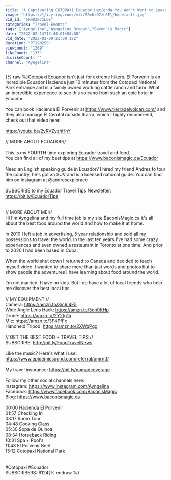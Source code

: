 ```yaml
---
title: "A Captivating COTOPAXI Ecuador Hacienda You Won't Want to Leave - El Porvenir 2022"
image: "https:\/\/i.ytimg.com\/vi\/SRmUzD7zL6E\/hqdefault.jpg"
vid_id: "SRmUzD7zL6E"
categories: "Travel-Events"
tags: ["Ayngelina","Ayngelina Brogan","Bacon is Magic"]
date: "2022-02-14T13:44:01+03:00"
vid_date: "2022-02-09T21:00:12Z"
duration: "PT17M25S"
viewcount: "1269"
likeCount: "135"
dislikeCount: ""
channel: "Ayngelina"
---
```

{% raw %}Cotopaxi Ecuador isn't just for extreme hikers. El Porvenir is an incredible Ecuador Hacienda just 10 minutes from the Cotopaxi National Park  entrance and is a family owned working cattle ranch and farm. What an incredible experience to see this volcano from such an epic hotel in Ecuador.<br /><br />You can book Hacienda El Porvenir at <a rel="nofollow" target="blank" href="https://www.tierradelvolcan.com/">https://www.tierradelvolcan.com/</a> and they also manage El Cerotal outside Ibarra, which I highly recommend, check out that video here:<br /><br /><a rel="nofollow" target="blank" href="https://youtu.be/2yRVZyzhHhY">https://youtu.be/2yRVZyzhHhY</a><br /><br />// MORE ABOUT ECUADOR//<br /><br />This is my FOURTH time exploring Ecuador travel and food. <br />You can find all of my best tips at <a rel="nofollow" target="blank" href="https://www.baconismagic.ca/Ecuador">https://www.baconismagic.ca/Ecuador</a><br /><br />Need an English speaking guide in Ecuador? I hired my friend Andres to tour the country, he's got an SUV and is a licensed national guide. You can find him on Instagram at @andresexploraec<br /><br />SUBSCRIBE to my Ecuador Travel Tips Newsletter: <br /><a rel="nofollow" target="blank" href="https://bit.ly/EcuadorTips">https://bit.ly/EcuadorTips</a><br /><br /><br />// MORE ABOUT ME!//<br />Hi I'm Ayngelina and my full time job is my site BaconisMagic.ca it's all about the best food around the world and how to make it at home.<br /><br />In 2010 I left a job in advertising, 5 year relationship and sold all my possessions to travel the world.  In the last ten years I've had some crazy experiences and even owned a restaurant in Toronto at one time. And prior to 2020 I had been based in Cuba.<br /><br />When the world shut down I returned to Canada and decided to teach myself video. I wanted to share more than just words and photos but to show people the adventures I have learning about food around the world.<br /><br />I'm not married. I have no kids. But I do have a lot of local friends who help me discover the best local tips.<br /><br />// MY EQUIPMENT //<br />Camera: <a rel="nofollow" target="blank" href="https://amzn.to/3m6I4E5">https://amzn.to/3m6I4E5</a><br />Wide Angle Lens Hack: <a rel="nofollow" target="blank" href="https://amzn.to/3on9KHp">https://amzn.to/3on9KHp</a><br />Drone: <a rel="nofollow" target="blank" href="https://amzn.to/2Y2tg1n">https://amzn.to/2Y2tg1n</a><br />Mic: <a rel="nofollow" target="blank" href="https://amzn.to/3F4PfFx">https://amzn.to/3F4PfFx</a><br />Handheld Tripod: <a rel="nofollow" target="blank" href="https://amzn.to/2XWqPgc">https://amzn.to/2XWqPgc</a><br /><br />// GET THE BEST FOOD + TRAVEL TIPS //<br />SUBSCRIBE: <a rel="nofollow" target="blank" href="http://bit.ly/FoodTravelNews">http://bit.ly/FoodTravelNews</a><br /><br />Like the music? Here's what I use: <a rel="nofollow" target="blank" href="https://www.epidemicsound.com/referral/omrntf/">https://www.epidemicsound.com/referral/omrntf/</a><br /><br />My travel insurance: <a rel="nofollow" target="blank" href="https://bit.ly/nomadcoverage">https://bit.ly/nomadcoverage</a><br /><br />Follow my other social channels here:<br />Instagram: <a rel="nofollow" target="blank" href="https://www.instagram.com/Ayngelina​​​​​">https://www.instagram.com/Ayngelina​​​​​</a><br />Facebook: <a rel="nofollow" target="blank" href="https://www.facebook.com/BaconisMagic">https://www.facebook.com/BaconisMagic</a><br />Blog: <a rel="nofollow" target="blank" href="https://www.baconismagic.ca">https://www.baconismagic.ca</a><br /><br />00:00 Hacienda El Porvenir <br />01:57 Checking In<br />03:17 Room Tour<br />04:48 Cooking Class<br />05:30 Sopa de Quinoa<br />08:34 Horseback Riding<br />10:31 Spa + Pool's <br />11:48 El Porvenir Beef<br />15:12 Cotopaxi National Park<br /> <br /><br />#Cotopaxi #Ecuador<br />SUBSCRIBERS: 6124{% endraw %}
